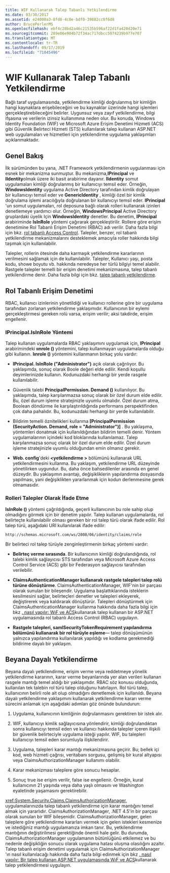 ```yaml
---
title: WIF Kullanarak Talep Tabanlı Yetkilendirme
ms.date: 03/30/2017
ms.assetid: e24000a3-8fd8-4c0e-bdf0-39882cc0f6d8
author: BrucePerlerMS
ms.openlocfilehash: ebf4c28bd2a46c21535b596af22d1fa420d20e71
ms.sourcegitcommit: 289e06e904b72f34ac717dbcc5074239b977e707
ms.translationtype: MT
ms.contentlocale: tr-TR
ms.lasthandoff: 09/17/2019
ms.locfileid: "71045496"
---
```

# <a name="claims-based-authorization-using-wif"></a>WIF Kullanarak Talep Tabanlı Yetkilendirme
Bağlı taraf uygulamasında, yetkilendirme kimliği doğrulanmış bir kimliğin hangi kaynaklara erişebileceğini ve bu kaynaklar üzerinde hangi işlemleri gerçekleştirebileceğini belirler. Uygunsuz veya zayıf yetkilendirme, bilgi ifşasına ve verilerin izinsiz kullanımına neden olur. Bu konuda, Windows Identity Foundation (WIF) ve Microsoft Azure Erişim Denetimi Hizmeti (ACS) gibi Güvenlik Belirteci Hizmeti (STS) kullanılarak talep kullanan ASP.NET web uygulamaları ve hizmetleri için yetkilendirme uygulama yaklaşımları açıklanmaktadır.  
  
## <a name="overview"></a>Genel Bakış  
 İlk sürümünden bu yana, .NET Framework yetkilendirmenin uygulanması için esnek bir mekanizma sunmuştur. Bu mekanizma,**IPrincipal** ve **IIdentity**olmak üzere iki basit arabirime dayanır. **IIdentity** somut uygulamaları kimliği doğrulanmış bir kullanıcıyı temsil eder. Örneğin, **WindowsIdentity** uygulama Active Directory tarafından kimlik doğrulayan bir kullanıcıyı temsil eder ve **GenericIdentity** , kimliği özel bir kimlik doğrulama işlemi aracılığıyla doğrulanan bir kullanıcıyı temsil eder. **IPrincipal** 'un somut uygulamaları, rol deposuna bağlı olarak rolleri kullanarak izinleri denetlemeye yardımcı olur. Örneğin, **WindowsPrincipal** Active Directory gruplardaki üyelik Için **WindowsIdentity** denetler. Bu denetim, **IPrincipal** arabiriminde **IsInRole** yöntemi çağırarak gerçekleştirilir. Rollere göre erişim denetimine Rol Tabanlı Erişim Denetimi (RBAC) adı verilir. Daha fazla bilgi için bkz. [rol tabanlı Access Control](claims-based-authorization-using-wif.md#BKMK_1).  Talepler, benzer, rol tabanlı yetkilendirme mekanizmalarını desteklemek amacıyla roller hakkında bilgi taşımak için kullanılabilir.  
  
 Talepler, rollerin ötesinde daha karmaşık yetkilendirme kararlarının verilmesini sağlamak için de kullanılabilir. Talepler, Kullanıcı yaşı, posta kodu, showe boyutu vb. hakkında neredeyse her türlü bilgiyi temel alabilir. Rastgele talepler temelli bir erişim denetimi mekanizmasına, talep tabanlı yetkilendirme denir. Daha fazla bilgi için bkz. [talep tabanlı yetkilendirme](claims-based-authorization-using-wif.md#BKMK_2).  
  
<a name="BKMK_1"></a>   
## <a name="role-based-access-control"></a>Rol Tabanlı Erişim Denetimi  
 RBAC, kullanıcı izinlerinin yönetildiği ve kullanıcı rollerine göre bir uygulama tarafından zorlanan yetkilendirme yaklaşımıdır. Kullanıcının bir eylemi gerçekleştirmesi gereken rolü varsa, erişim verilir; aksi takdirde, erişim engellenir.  
  
### <a name="iprincipalisinrole-method"></a>IPrincipal.IsInRole Yöntemi  
 Talep kullanan uygulamalarda RBAC yaklaşımını uygulamak için, **IPrincipal** arabirimindeki **ıınrole ()** yöntemini, talep kullanmayan uygulamalarda olduğu gibi kullanın. **Iınrole ()** yöntemini kullanmanın birkaç yolu vardır:  
  
- **IPrincipal. IsInRole ("Administrator")** açık olarak çağrılıyor. Bu yaklaşımda, sonuç olarak Boole değeri elde edilir. Kendi koşullu deyimlerinizde kullanın. Kodunuzdaki herhangi bir yerde rasgele kullanılabilir.  
  
- Güvenlik talebi **PrincipalPermission. Demand ()** kullanılıyor. Bu yaklaşımda, talep karşılanmazsa sonuç olarak bir özel durum elde edilir. Bu, özel durum işleme stratejinizle uyumlu olmalıdır. Özel durum atma, Boolean döndürme ile karşılaştırıldığında performans perspektifinden çok daha pahalıdır. Bu, kodunuzdaki herhangi bir yerde kullanılabilir.  
  
- Bildirim temelli öznitelikleri kullanma **[PrincipalPermission (SecurityAction. Demand, role = "Administrator")]** . Bu yaklaşıma, yöntemleri donatmak için kullanıldığından bildirim temelli denir. Yöntem uygulamalarının içindeki kod bloklarında kullanılamaz. Talep karşılanmazsa sonuç olarak bir özel durum elde edilir. Özel durum işleme stratejinizle uyumlu olduğundan emin olmanız gerekir.  
  
- **Web. config**'deki  **\<yetkilendirme >** bölümünü kullanarak URL yetkilendirmesini kullanma. Bu yaklaşım, yetkilendirme URL düzeyinde yönetilirken uygundur. Bu, daha önce bahsedilenler arasında en genel düzeydir. Bu yaklaşımın avantajı, değişikliklerin yapılandırma dosyasında yapılması, yani değişiklikten yararlanmak için kodun derlenmesine gerek olmamasıdır.  
  
### <a name="expressing-roles-as-claims"></a>Rolleri Talepler Olarak İfade Etme  
 **IsInRole ()** yöntemi çağrıldığında, geçerli kullanıcının bu role sahip olup olmadığını görmek için bir denetim yapılır. Talep kullanan uygulamalarda, rol belirteçte kullanılabilir olması gereken bir rol talep türü olarak ifade edilir. Rol talep türü, aşağıdaki URI kullanılarak ifade edilir:  
  
 `http://schemas.microsoft.com/ws/2008/06/identity/claims/role`
  
 Bir belirteci rol talep türüyle zenginleştirmenin birkaç yöntemi vardır:  
  
- **Belirteç verme sırasında**. Bir kullanıcının kimliği doğrulandığında, rol talebi kimlik sağlayıcısı STS tarafından veya Microsoft Azure Access Control Service (ACS) gibi bir Federasyon sağlayıcısı tarafından verilebilir.  
  
- **ClaimsAuthenticationManager kullanarak rastgele talepleri talep rolü türüne dönüştürme**. ClaimsAuthenticationManager, WIF'nin bir parçası olarak sunulan bir bileşendir. Uygulama başlattıklarında isteklerin kesilmesini sağlar, belirteçleri denetler ve talepleri ekleyerek, değiştirerek veya kaldırarak dönüştürür. Talepleri dönüştürmek için ClaimsAuthenticationManager kullanma hakkında daha fazla bilgi için bkz [. nasıl yapılır: WıF ve ACS](https://go.microsoft.com/fwlink/?LinkID=247445)kullanarak talep kullanan bir ASP.NET uygulamasında rol tabanlı Access Control (RBAC) uygulayın.  
  
- **Rastgele talepleri, samlSecurityTokenRequirement yapılandırma bölümünü kullanarak bir rol türüyle eşleme**— talep dönüşümünün yalnızca yapılandırma kullanılarak yapıldığı ve kodlama gerekmediği bildirime dayalı bir yaklaşım.  
  
<a name="BKMK_2"></a>   
## <a name="claims-based-authorization"></a>Beyana Dayalı Yetkilendirme  
 Beyana dayalı yetkilendirme, erişim verme veya reddetmeye yönelik yetkilendirme kararının, karar verme beyanlarında yer alan verileri kullanan rasgele mantığı temel aldığı bir yaklaşımdır. RBAC söz konusu olduğunda, kullanılan tek talebin rol türü talep olduğunu hatırlayın. Rol türü talep, kullanıcının belirli role ait olup olmadığını denetlemek için kullanıldı. Beyana dayalı yetkilendirme yaklaşımını kullanarak yetkilendirme kararı verme sürecini anlamak için aşağıdaki adımları göz önünde bulundurun:  
  
1. Uygulama, kullanıcının kimliğinin doğrulanmasını gerektiren bir istek alır.  
  
2. WIF, kullanıcıyı kimlik sağlayıcısına yönlendirir, kimliği doğrulandıktan sonra kullanıcıyı temsil eden ve kullanıcı hakkında talepler içeren ilişkili bir güvenlik belirteciyle uygulama isteği yapılır. WIF, bu talepleri kullanıcıyı temsil eden sorumluyla ilişkilendirir.  
  
3. Uygulama, talepleri karar mantığı mekanizmasına geçirir. Bu; bellek içi kod, web hizmeti çağrısı, veritabanı sorgusu, gelişmiş bir kural altyapısı veya ClaimsAuthorizationManager kullanımı olabilir.  
  
4. Karar mekanizması taleplere göre sonucu hesaplar.  
  
5. Sonuç true ise erişim verilir, false ise engellenir. Örneğin, kural kullanıcının 21 yaşında veya daha yaşlı olmasını ve Washington eyaletinde yaşamasını gerektirebilir.  
  
 <xref:System.Security.Claims.ClaimsAuthorizationManager>, uygulamalarınızda talep tabanlı yetkilendirme için karar mantığını temel almak için yararlıdır. ClaimsAuthorizationManager, .NET 4.5'in bir parçası olarak sunulan bir WIF bileşenidir. ClaimsAuthorizationManager, gelen taleplere göre yetkilendirme kararları vermek için gelen istekleri kesmenize ve istediğiniz mantığı uygulamanıza imkan tanır. Bu, yetkilendirme mantığının değiştirilmesi gerektiğinde önemli hale gelir. Bu durumda, ClaimsAuthorizationManager uygulamanın bütünlüğünü etkilemez ve bu nedenle değişikliğin sonucu olarak uygulama hatası oluşma olasılığını azaltır. Talep tabanlı erişim denetimi uygulamak için ClaimsAuthorizationManager 'ın nasıl kullanılacağı hakkında daha fazla bilgi edinmek için bkz [. nasıl yapılır: Bir talep kullanan ASP.NET uygulamasında WıF ve ACS](https://go.microsoft.com/fwlink/?LinkID=247446)kullanarak talep yetkilendirmesi uygulayın.
